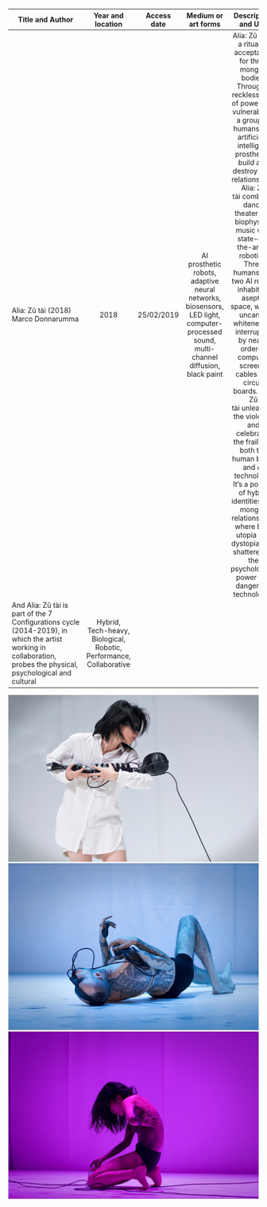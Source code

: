  Title and Author      | Year and location    | Access date |  Medium or art forms | Description and URL | Characteristic(s)
 -------- | :-----------:  | :-----------: | :-----------: | :-----------: | :-----------:
 Alia: Zǔ tài (2018) Marco Donnarumma | 2018    | 25/02/2019   |  AI prosthetic robots, adaptive neural networks, biosensors, LED light, computer-processed sound, multi-channel diffusion, black paint | Alia: Zǔ tài is a ritual of acceptance for three mongrel bodies. Through a reckless play of power and vulnerability, a group of humans and artificially intelligent prostheses build and destroy their relationships. Alia: Zǔ tài combines dance theater and biophysical music with state-of-the-art AI robotics. Three humans and two AI robots inhabit an aseptic space, whose uncanny whiteness is interrupted by neatly ordered computer screens, cables and circuit boards. Alia: Zǔ tài unleashes the violence and celebrates the frailty of both the human being and AI technology. It’s a portray of hybrid identities and mongrel relationships, where both utopia and dystopias are shattered by the psychological power and dangers of technology. 
And Alia: Zǔ tài is part of the 7 Configurations cycle (2014-2019), in which the artist working in collaboration, probes the physical, psychological and cultural  | Hybrid, Tech-heavy, Biological, Robotic, Performance, Collaborative



![image](https://github.com/lyxleo/post-digital/blob/master/11-1.jpg)
![image](https://github.com/lyxleo/post-digital/blob/master/11-2.jpg)
![image](https://github.com/lyxleo/post-digital/blob/master/11-3.jpg)
